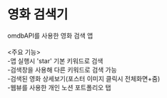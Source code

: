 # 영화 검색기</br>
omdbAPI를 사용한 영화 검색 앱</br>
</br>
<주요 기능></br>
-앱 실행시 'star' 기본 키워드로 검색</br>
-검색창을 사용해 다른 키워드로 검색 가능</br>
-검색된 영화 상세보기(포스터 이미지 클릭시 전체화면+줌)</br>
-웹뷰를 사용한 개인 노션 포트폴리오 탭</br>

